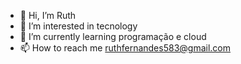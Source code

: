 - 👋 Hi, I’m Ruth
- 👀 I’m interested in tecnology
- 🌱 I’m currently learning programação e cloud
- 📫 How to reach me ruthfernandes583@gmail.com

<!---
Ruthfmg/Ruthfmg is a ✨ special ✨ repository because its `README.md` (this file) appears on your GitHub profile.
You can click the Preview link to take a look at your changes.
--->
